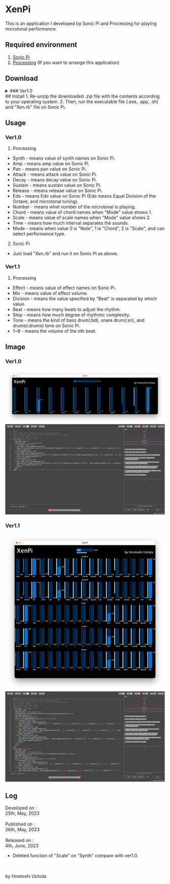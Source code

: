# XenPi
This is an application I developed by Sonic Pi and Processing for playing microtonal performance.

## Required environment
1. [Sonic Pi](https://sonic-pi.net/)
2. [Processing](https://processing.org/) (If you want to arrange this application)

## Download
<details>
  <summary>
### Ver1.0
  </summary>
* [macOS(Intel 64bit)](https://github.com/Uchida16104/XenPi/blob/main/ver1.0/XenPi.pde) - Just download .pde and .rb files.
* [macOS(Apple Silicon)](https://github.com/Uchida16104/XenPi/raw/main/ver1.0/macos-aarch64.zip)
* [Windows(Intel 64bit)](https://github.com/Uchida16104/XenPi/raw/main/ver1.0/windows-amd64.zip)
* [Linux(Intel 64bit)](https://github.com/Uchida16104/XenPi/raw/main/ver1.0/linux-amd64.zip)
* [Linux(Raspberry Pi 32bit)](https://github.com/Uchida16104/XenPi/raw/main/ver1.0/linux-arm.zip)
* [Linux(Raspberry Pi 64bit)](https://github.com/Uchida16104/XenPi/raw/main/ver1.0/linux-aarch64.zip)
  <summary>
### Ver1.1
  </summary>
* [macOS(Intel 64bit)](https://github.com/Uchida16104/XenPi/blob/main/ver1.1/XenPi.pde) - Just download .pde and .rb files.
* [macOS(Apple Silicon)](https://github.com/Uchida16104/XenPi/raw/main/ver1.1/macos-aarch64.zip)
* [Windows(Intel 64bit)](https://github.com/Uchida16104/XenPi/raw/main/ver1.1/windows-amd64.zip)
* [Linux(Intel 64bit)](https://github.com/Uchida16104/XenPi/raw/main/ver1.1/linux-amd64.zip)
* [Linux(Raspberry Pi 32bit)](https://github.com/Uchida16104/XenPi/raw/main/ver1.1/linux-arm.zip)
* [Linux(Raspberry Pi 64bit)](https://github.com/Uchida16104/XenPi/raw/main/ver1.1/linux-aarch64.zip)
</details>
## Install
1. Re-unzip the downloaded .zip file with the contents according to your operating system.
2. Then, run the executable file (.exe, .app, .sh) and "Xen.rb" file on Sonic Pi.

## Usage
### Ver1.0
1. Processing
* Synth - means value of synth names on Sonic Pi.
* Amp - means amp value on Sonic Pi.
* Pan - means pan value on Sonic Pi.
* Attack - means attack value on Sonic Pi.
* Decay - means decay value on Sonic Pi.
* Sustain - means sustain value on Sonic Pi.
* Release - means release value on Sonic Pi.
* Edo - means Edo value on Sonic Pi (Edo means Equal Division of the Octave, and microtonal tuning).
* Number - means what number of the microtonal is playing.
* Chord - means value of chord names when "Mode" value shows 1.
* Scale - means value of scale names when "Mode" value shows 2.
* Time - means how much interval separates the sounds.
* Mode - means when value 0 is "Note", 1 is "Chord", 2 is "Scale", and can select performance type.
2. Sonic Pi
* Just load "Xen.rb" and run it on Sonic Pi as above.
### Ver1.1
1. Processing
* Effect - means value of effect names on Sonic Pi.
* Mix - means value of effect volume.
* Division - means the value specified by "Beat" is separated by which value.
* Beat - means how many beats to adjust the rhythm.
* Step - means how much degree of rhythmic complexity.
* Tone - means the kind of bass drum(:bd), snare drum(:sn), and drums(:drums) tone on Sonic Pi.
* 1~8 - means the volume of the nth beat.

## Image
### Ver1.0
<img src="ver1.0/XenPi-P.png"/>
<img src="ver1.0/XenPi-SP.png"/>

### Ver1.1
<img src="ver1.1/XenPi-P.png"/>
<img src="ver1.1/XenPi-SP.png"/>

## Log
Developed on :
<br>
25th, May, 2023
<br>
<br>
Published on : 
<br>
26th, May, 2023
<br>
<br>
Released on :
<br>
4th, June, 2023
* Deleted function of "Scale" on "Synth" compare with ver1.0.
<br>
<br>
by Hirotoshi Uchida
